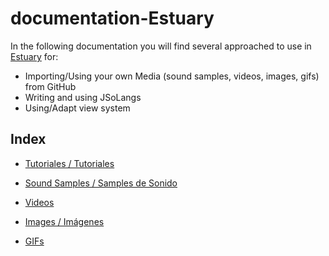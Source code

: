 # documentation-Estuary 
 
In the following documentation you will find several approached to use in [Estuary](https://estuary.mcmaster.ca/) for:  
+ Importing/Using your own Media (sound samples, videos, images, gifs) from GitHub
+ Writing and using JSoLangs
+ Using/Adapt view system
  
  
## Index
  
+ [Tutoriales / Tutoriales](Tutorials/README.md)

+ [Sound Samples / Samples de Sonido](Sound/README.md)  
  
+ [Videos](Video/README.md)  
  
+ [Images / Imágenes](Image/README.md)  
  
+ [GIFs](GIFs/README.md)  

